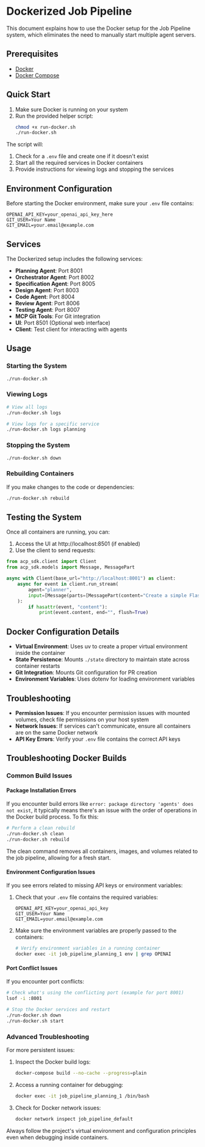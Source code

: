 # Dockerized Job Pipeline

This document explains how to use the Docker setup for the Job Pipeline system, which eliminates the need to manually start multiple agent servers.

## Prerequisites

- [Docker](https://docs.docker.com/get-docker/)
- [Docker Compose](https://docs.docker.com/compose/install/)

## Quick Start

1. Make sure Docker is running on your system
2. Run the provided helper script:
   ```bash
   chmod +x run-docker.sh
   ./run-docker.sh
   ```

The script will:
1. Check for a `.env` file and create one if it doesn't exist
2. Start all the required services in Docker containers
3. Provide instructions for viewing logs and stopping the services

## Environment Configuration

Before starting the Docker environment, make sure your `.env` file contains:

```
OPENAI_API_KEY=your_openai_api_key_here
GIT_USER=Your Name
GIT_EMAIL=your.email@example.com
```

## Services

The Dockerized setup includes the following services:

- **Planning Agent**: Port 8001
- **Orchestrator Agent**: Port 8002
- **Specification Agent**: Port 8005
- **Design Agent**: Port 8003
- **Code Agent**: Port 8004
- **Review Agent**: Port 8006
- **Testing Agent**: Port 8007
- **MCP Git Tools**: For Git integration
- **UI**: Port 8501 (Optional web interface)
- **Client**: Test client for interacting with agents

## Usage

### Starting the System

```bash
./run-docker.sh
```

### Viewing Logs

```bash
# View all logs
./run-docker.sh logs

# View logs for a specific service
./run-docker.sh logs planning
```

### Stopping the System

```bash
./run-docker.sh down
```

### Rebuilding Containers

If you make changes to the code or dependencies:

```bash
./run-docker.sh rebuild
```

## Testing the System

Once all containers are running, you can:

1. Access the UI at http://localhost:8501 (if enabled)
2. Use the client to send requests:

```python
from acp_sdk.client import Client
from acp_sdk.models import Message, MessagePart

async with Client(base_url="http://localhost:8001") as client:
    async for event in client.run_stream(
        agent="planner",
        input=[Message(parts=[MessagePart(content="Create a simple Flask API with endpoints for user management")])]
    ):
        if hasattr(event, "content"):
            print(event.content, end="", flush=True)
```

## Docker Configuration Details

- **Virtual Environment**: Uses uv to create a proper virtual environment inside the container
- **State Persistence**: Mounts `./state` directory to maintain state across container restarts
- **Git Integration**: Mounts Git configuration for PR creation
- **Environment Variables**: Uses dotenv for loading environment variables

## Troubleshooting

- **Permission Issues**: If you encounter permission issues with mounted volumes, check file permissions on your host system
- **Network Issues**: If services can't communicate, ensure all containers are on the same Docker network
- **API Key Errors**: Verify your `.env` file contains the correct API keys

## Troubleshooting Docker Builds

### Common Build Issues

#### Package Installation Errors

If you encounter build errors like `error: package directory 'agents' does not exist`, it typically means there's an issue with the order of operations in the Docker build process. To fix this:

```bash
# Perform a clean rebuild
./run-docker.sh clean
./run-docker.sh rebuild
```

The clean command removes all containers, images, and volumes related to the job pipeline, allowing for a fresh start.

#### Environment Configuration Issues

If you see errors related to missing API keys or environment variables:

1. Check that your `.env` file contains the required variables:
   ```
   OPENAI_API_KEY=your_openai_api_key
   GIT_USER=Your Name
   GIT_EMAIL=your.email@example.com
   ```

2. Make sure the environment variables are properly passed to the containers:
   ```bash
   # Verify environment variables in a running container
   docker exec -it job_pipeline_planning_1 env | grep OPENAI
   ```

#### Port Conflict Issues

If you encounter port conflicts:

```bash
# Check what's using the conflicting port (example for port 8001)
lsof -i :8001

# Stop the Docker services and restart
./run-docker.sh down
./run-docker.sh start
```

### Advanced Troubleshooting

For more persistent issues:

1. Inspect the Docker build logs:
   ```bash
   docker-compose build --no-cache --progress=plain
   ```

2. Access a running container for debugging:
   ```bash
   docker exec -it job_pipeline_planning_1 /bin/bash
   ```

3. Check for Docker network issues:
   ```bash
   docker network inspect job_pipeline_default
   ```

Always follow the project's virtual environment and configuration principles even when debugging inside containers.
